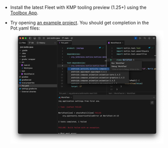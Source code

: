 - Install the latest Fleet with KMP tooling preview (1.25+) using the [Toolbox App](https://www.jetbrains.com/lp/toolbox/). 

- Try opening [an example project](../examples/jvm-kotlin+java). 
  You should get completion in the Pot.yaml files:
  ![](images/fleet.png)


 



